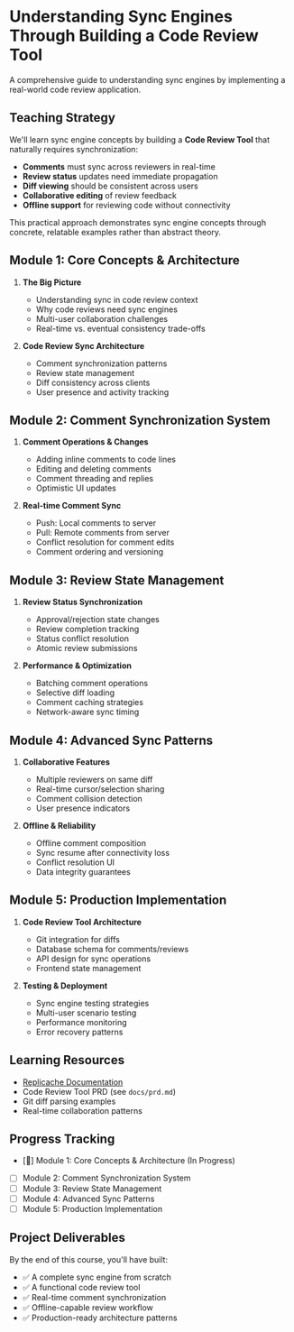 # Understanding Sync Engines Through Building a Code Review Tool

A comprehensive guide to understanding sync engines by implementing a real-world code review application.

## Teaching Strategy

We'll learn sync engine concepts by building a **Code Review Tool** that naturally requires synchronization:

- **Comments** must sync across reviewers in real-time
- **Review status** updates need immediate propagation
- **Diff viewing** should be consistent across users
- **Collaborative editing** of review feedback
- **Offline support** for reviewing code without connectivity

This practical approach demonstrates sync engine concepts through concrete, relatable examples rather than abstract theory.

## Module 1: Core Concepts & Architecture

1. **The Big Picture**

   - Understanding sync in code review context
   - Why code reviews need sync engines
   - Multi-user collaboration challenges
   - Real-time vs. eventual consistency trade-offs

2. **Code Review Sync Architecture**
   - Comment synchronization patterns
   - Review state management
   - Diff consistency across clients
   - User presence and activity tracking

## Module 2: Comment Synchronization System

1. **Comment Operations & Changes**

   - Adding inline comments to code lines
   - Editing and deleting comments
   - Comment threading and replies
   - Optimistic UI updates

2. **Real-time Comment Sync**
   - Push: Local comments to server
   - Pull: Remote comments from server
   - Conflict resolution for comment edits
   - Comment ordering and versioning

## Module 3: Review State Management

1. **Review Status Synchronization**

   - Approval/rejection state changes
   - Review completion tracking
   - Status conflict resolution
   - Atomic review submissions

2. **Performance & Optimization**
   - Batching comment operations
   - Selective diff loading
   - Comment caching strategies
   - Network-aware sync timing

## Module 4: Advanced Sync Patterns

1. **Collaborative Features**

   - Multiple reviewers on same diff
   - Real-time cursor/selection sharing
   - Comment collision detection
   - User presence indicators

2. **Offline & Reliability**
   - Offline comment composition
   - Sync resume after connectivity loss
   - Conflict resolution UI
   - Data integrity guarantees

## Module 5: Production Implementation

1. **Code Review Tool Architecture**

   - Git integration for diffs
   - Database schema for comments/reviews
   - API design for sync operations
   - Frontend state management

2. **Testing & Deployment**
   - Sync engine testing strategies
   - Multi-user scenario testing
   - Performance monitoring
   - Error recovery patterns

## Learning Resources

- [Replicache Documentation](http://doc.replicache.dev/concepts/how-it-works)
- Code Review Tool PRD (see `docs/prd.md`)
- Git diff parsing examples
- Real-time collaboration patterns

## Progress Tracking

- [🔄] Module 1: Core Concepts & Architecture (In Progress)
- [ ] Module 2: Comment Synchronization System
- [ ] Module 3: Review State Management
- [ ] Module 4: Advanced Sync Patterns
- [ ] Module 5: Production Implementation

## Project Deliverables

By the end of this course, you'll have built:

- ✅ A complete sync engine from scratch
- ✅ A functional code review tool
- ✅ Real-time comment synchronization
- ✅ Offline-capable review workflow
- ✅ Production-ready architecture patterns

